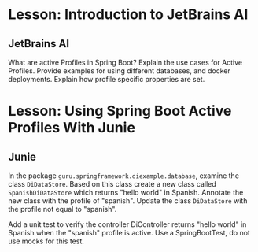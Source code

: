# Lesson: Introduction to JetBrains AI
## JetBrains AI
What are active Profiles in Spring Boot? Explain the use cases for Active Profiles. Provide examples for
using different databases, and docker deployments. Explain how profile specific properties are set.

# Lesson: Using Spring Boot Active Profiles With Junie
## Junie
In the package `guru.springframework.diexample.database`, examine the class `DiDataStore`. Based on this class
create a new class called `SpanishDiDataStore` which returns "hello world" in Spanish. Annotate the new class
with the profile of "spanish". Update the class `DiDataStore` with the profile not equal to "spanish".

Add a unit test to verify the controller DiController returns "hello world" in Spanish when the "spanish" profile is
active. Use a SpringBootTest, do not use mocks for this test.
